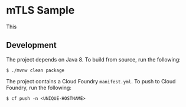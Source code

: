 # mTLS Sample

This

## Development
The project depends on Java 8.  To build from source, run the following:

```shell
$ ./mvnw clean package
```

The project contains a Cloud Foundry `manifest.yml`.  To push to Cloud Foundry, run the following:

```shell
$ cf push -n <UNIQUE-HOSTNAME>
```

